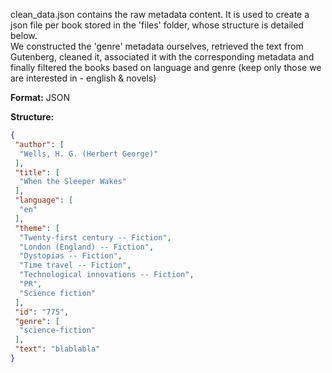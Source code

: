 clean_data.json contains the raw metadata content. 
It is used to create a json file per book stored in the 'files' folder,
whose structure is detailed below. \
We constructed the 'genre' metadata ourselves, retrieved the text from Gutenberg, cleaned it, associated it with the corresponding metadata
and finally filtered the books based on language and genre (keep only those we are interested in - english & novels)




**Format:** JSON

**Structure:**
```json
{
 "author": [
  "Wells, H. G. (Herbert George)"
 ],
 "title": [
  "When the Sleeper Wakes"
 ],
 "language": [
  "en"
 ],
 "theme": [
  "Twenty-first century -- Fiction",
  "London (England) -- Fiction",
  "Dystopias -- Fiction",
  "Time travel -- Fiction",
  "Technological innovations -- Fiction",
  "PR",
  "Science fiction"
 ],
 "id": "775",
 "genre": [
  "science-fiction"
 ],
 "text": "blablabla"
}
```


